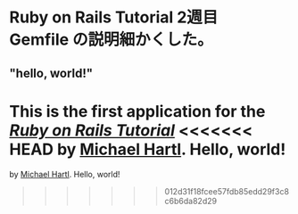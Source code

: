 # Ruby on Rails Tutorial 2週目　Gemfile の説明細かくした。

## "hello, world!"

This is the first application for the
[*Ruby on Rails Tutorial*](https://railstutorial.jp/)
<<<<<<< HEAD
by [Michael Hartl](http://www.michaelhartl.com/). Hello, world!
=======
by [Michael Hartl](http://www.michaelhartl.com/). Hello, world!
>>>>>>> 012d31f18fcee57fdb85edd29f3c8c6b6da82d29
